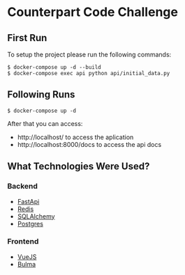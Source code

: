 # Counterpart Code Challenge

## First Run

To setup the project please run the following commands:
```
$ docker-compose up -d --build
$ docker-compose exec api python api/initial_data.py
```

## Following Runs

```
$ docker-compose up -d
```

After that you can access:
- http://localhost/ to access the aplication
- http://localhost:8000/docs to access the api docs

## What Technologies Were Used?

### Backend

- [FastApi](https://fastapi.tiangolo.com/)
- [Redis](https://redis.io/)
- [SQLAlchemy](https://www.sqlalchemy.org/)
- [Postgres](https://www.postgresql.org/)

### Frontend

- [VueJS](https://vuejs.org/)
- [Bulma](https://bulma.io/)
